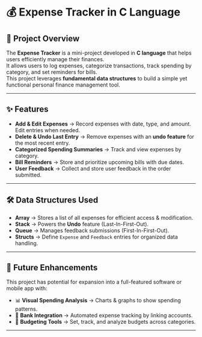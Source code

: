# 💰 Expense Tracker in C Language

## 📌 Project Overview
The **Expense Tracker** is a mini-project developed in **C language** that helps users efficiently manage their finances.  
It allows users to log expenses, categorize transactions, track spending by category, and set reminders for bills.  
This project leverages **fundamental data structures** to build a simple yet functional personal finance management tool.  

---

## ✨ Features
- **Add & Edit Expenses** → Record expenses with date, type, and amount. Edit entries when needed.  
- **Delete & Undo Last Entry** → Remove expenses with an **undo feature** for the most recent entry.  
- **Categorized Spending Summaries** → Track and view expenses by category.  
- **Bill Reminders** → Store and prioritize upcoming bills with due dates.  
- **User Feedback** → Collect and store user feedback in the order submitted.  

---

## 🛠️ Data Structures Used
- **Array** → Stores a list of all expenses for efficient access & modification.  
- **Stack** → Powers the **Undo** feature (Last-In-First-Out).  
- **Queue** → Manages feedback submissions (First-In-First-Out).  
- **Structs** → Define `Expense` and `Feedback` entries for organized data handling.  

---

## 🚀 Future Enhancements
This project has potential for expansion into a full-featured software or mobile app with:  
- 📊 **Visual Spending Analysis** → Charts & graphs to show spending patterns.  
- 🏦 **Bank Integration** → Automated expense tracking by linking accounts.  
- 🎯 **Budgeting Tools** → Set, track, and analyze budgets across categories.  

---


